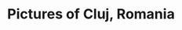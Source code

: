 ---
title: "Pictures of Cluj, Romania"
description: "Pictures of Cluj, Romania."
build:
  list: false
---